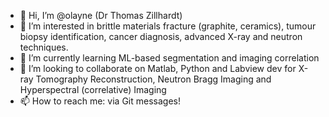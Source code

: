 - 👋 Hi, I’m @olayne (Dr Thomas Zillhardt)
- 👀 I’m interested in brittle materials fracture (graphite, ceramics), tumour biopsy identification, cancer diagnosis, advanced X-ray and neutron techniques.
- 🌱 I’m currently learning ML-based segmentation and imaging correlation
- 💞️ I’m looking to collaborate on Matlab, Python and Labview dev for X-ray Tomography Reconstruction, Neutron Bragg Imaging and Hyperspectral (correlative) Imaging
- 📫 How to reach me: via Git messages!

<!---
olayne/olayne is a ✨ special ✨ repository because its `README.md` (this file) appears on your GitHub profile.
You can click the Preview link to take a look at your changes.
--->
